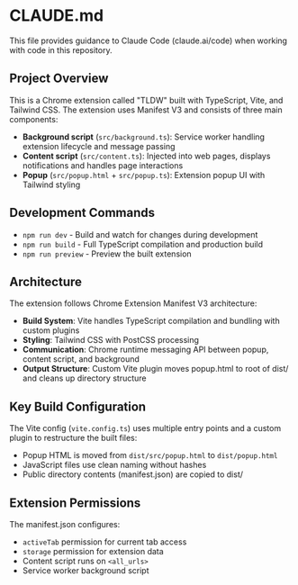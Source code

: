 # CLAUDE.md

This file provides guidance to Claude Code (claude.ai/code) when working with code in this repository.

## Project Overview

This is a Chrome extension called "TLDW" built with TypeScript, Vite, and Tailwind CSS. The extension uses Manifest V3 and consists of three main components:

- **Background script** (`src/background.ts`): Service worker handling extension lifecycle and message passing
- **Content script** (`src/content.ts`): Injected into web pages, displays notifications and handles page interactions  
- **Popup** (`src/popup.html` + `src/popup.ts`): Extension popup UI with Tailwind styling

## Development Commands

- `npm run dev` - Build and watch for changes during development
- `npm run build` - Full TypeScript compilation and production build
- `npm run preview` - Preview the built extension

## Architecture

The extension follows Chrome Extension Manifest V3 architecture:

- **Build System**: Vite handles TypeScript compilation and bundling with custom plugins
- **Styling**: Tailwind CSS with PostCSS processing
- **Communication**: Chrome runtime messaging API between popup, content script, and background
- **Output Structure**: Custom Vite plugin moves popup.html to root of dist/ and cleans up directory structure

## Key Build Configuration

The Vite config (`vite.config.ts`) uses multiple entry points and a custom plugin to restructure the built files:
- Popup HTML is moved from `dist/src/popup.html` to `dist/popup.html`
- JavaScript files use clean naming without hashes
- Public directory contents (manifest.json) are copied to dist/

## Extension Permissions

The manifest.json configures:
- `activeTab` permission for current tab access
- `storage` permission for extension data
- Content script runs on `<all_urls>`
- Service worker background script